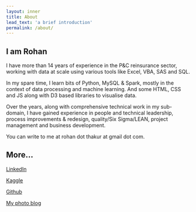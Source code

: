 ```yaml
---
layout: inner
title: About
lead_text: 'a brief introduction'
permalink: /about/
---
```


<div class="row">
  <div class="col-sm-8">

  <h2>I am Rohan</h2>
      <p>
        I have more than 14 years of experience in the P&C reinsurance sector, working with data at scale using various tools like Excel, VBA, SAS and SQL.  
      </p>
      <p> 
        In my spare time, I learn bits of Python, MySQL & Spark, mostly in the context of data processing and machine learning. And some HTML, CSS and JS along with D3 based libraries to visualise data.
      </p>
      <p> 
        Over the years, along with comprehensive technical work in my sub-domain, I have gained experience in people and technical leadership, process improvements & redesign, quality/Six Sigma/LEAN, project management and business development.
      </p>
      <p>You can write to me at rohan dot thakur at gmail dot com.
      </p>
  </div>
  <div class="col-sm-4">

  <h2>More...</h2>
      <p>
        <a href="https://de.linkedin.com/in/rohanthakur" target="_blank">LinkedIn</a>
      </p>     
      <p> 
        <a href="https://www.kaggle.com/rohankthakur" target="_blank">Kaggle</a>
      </p>
      <p> 
        <a href="https://github.com/rohankthakur" target="_blank">Github</a>
      </p>
      <p> 
        <a href="http://rohanthakursphotoblog.blogspot.de/view/mosaic" target="_blank">My photo blog</a>
      </p>      
  </div>
</div>